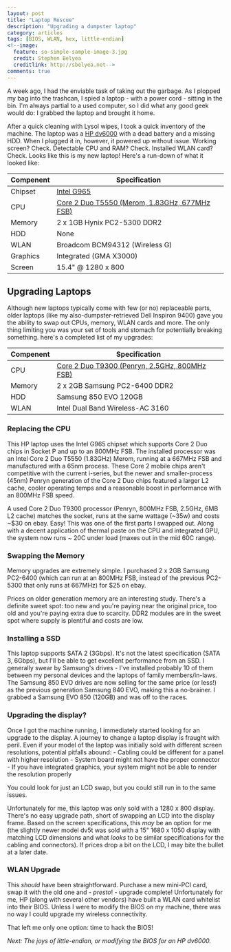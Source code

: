```yaml
---
layout: post
title: "Laptop Rescue"
description: "Upgrading a dumpster laptop"
category: articles
tags: [BIOS, WLAN, hex, little-endian]
<!--image:
  feature: so-simple-sample-image-3.jpg
  credit: Stephen Belyea
  creditlink: http://sbelyea.net-->
comments: true  
---
```


A week ago, I had the enviable task of taking out the garbage.  As I plopped my bag into the trashcan, I spied a laptop - with a power cord - sitting in the bin.  I'm always partial to a used computer, so I did what any good geek would do: I grabbed the laptop and brought it home.

After a quick cleaning with Lysol wipes, I took a quick inventory of the machine.  The laptop was a [HP dv6000][0] with a dead battery and a missing HDD.  When I plugged it in, however, it powered up without issue.  Working screen? Check.  Detectable CPU and RAM? Check.  Installed WLAN card?  Check.  Looks like this is my new laptop!  Here's a run-down of what it looked like:

| Compenent	|	Specification|
|-----------|------------------|
|Chipset 	|	[Intel G965][2]|
|CPU 		|	[Core 2 Duo T5550 (Merom, 1.83GHz, 677MHz FSB)][1]|
|Memory 		|	2 x 1GB Hynix PC2-5300 DDR2|
|HDD			|	None|
|WLAN		|	Broadcom BCM94312 (Wireless G)|
|Graphics	|	Integrated (GMA X3000)|
|Screen 		|	15.4" @ 1280 x 800|

## Upgrading Laptops

Although new laptops typically come with few (or no) replaceable parts, older laptops (like my also-dumpster-retrieved Dell Inspiron 9400) gave you the ability to swap out CPUs, memory, WLAN cards and more.  The only thing limiting you was your set of tools and stomach for potentially breaking something.  here's a completed list of my upgrades:

|Compenent	|	Specification|
|------------|-----------------|
|CPU 		|	[Core 2 Duo T9300 (Penryn, 2.5GHz, 800MHz FSB)][3]|
|Memory 		|	2 x 2GB Samsung PC2-6400 DDR2|
|HDD			|	Samsung 850 EVO 120GB|
|WLAN		|	Intel Dual Band Wireless-AC 3160|

### Replacing the CPU
This HP laptop uses the Intel G965 chipset which supports Core 2 Duo chips in Socket P and up to an 800MHz FSB.  The installed processor was an Intel Core 2 Duo T5550 (1.83GHz) Merom, running at a 667MHz FSB and manufactured with a 65nm process.  These Core 2 mobile chips aren't competitive with the current i-series, but the newer and smaller-process (45nm) Penryn generation of the Core 2 Duo chips featured a larger L2 cache, cooler operating temps and a reasonable boost in performance with an 800MHz FSB speed.

A used Core 2 Duo T9300 processor (Penryn, 800MHz FSB, 2.5GHz, 6MB L2 cache) matches the socket, runs at the same wattage (~35w) and costs ~$30 on ebay.  Easy!  This was one of the first parts I swapped out.  Along with a decent application of thermal paste on the CPU and integrated GPU, the system now runs ~ 20C under load (maxes out in the mid 60C range).

### Swapping the Memory
Memory upgrades are extremely simple.  I purchased 2 x 2GB Samsung PC2-6400 (which can run at an 800MHz FSB, instead of the previous PC2-5300 that only runs at 667MHz) for $25 on ebay.  

Prices on older generation memory are an interesting study.  There's a definite sweet spot: too new and you're paying near the original price, too old and you're paying extra due to scarcity.  DDR2 modules are in the sweet spot where supply is plentiful and costs are low.

### Installing a SSD
This laptop supports SATA 2 (3Gbps).  It's not the latest specification (SATA 3, 6Gbps), but I'll be able to get excellent performance from an SSD.  I generally swear by Samsung's drives - I've installed probably 10 of them between my personal devices and the laptops of family members/in-laws.  The Samsung 850 EVO drives are now selling for the same price (or less!) as the previous generation Samsung 840 EVO, making this a no-brainer.  I grabbed a Samsung EVO 850 (120GB) and was off to the races.

### Upgrading the display?
Once I got the machine running, I immediately started looking for an upgrade to the display.  A journey to change a laptop display is fraught with peril.  Even if your model of the laptop was initially sold with different screen resolutions, potential pitfalls abound:
	-	Cabling could be different for a panel with higher resolution
	-	System board might not have the proper connector
	-	If you have integrated graphics, your system might not be able to render the resolution properly

You could look for just an LCD swap, but you could still run in to the same issues.

Unfortunately for me, this laptop was only sold with a 1280 x 800 display.  There's no easy upgrade path, short of swapping an LCD into the display frame.  Based on the screen specifications, this _may_ be an option for me (the slightly newer model dv5t was sold with a 15" 1680 x 1050 display with matching LCD dimensions and what _looks_ to be similar specifications for the cabling and connectors).  If prices drop a bit on the LCD, I may bite the bullet at a later date.

### WLAN Upgrade
This _should_ have been straightforward.  Purchase a new mini-PCI card, swap it with the old one and - _presto_! - upgrade complete!  Unfortunately for me, HP (along with several other vendors) have built a WLAN card whitelist into their BIOS.  Unless I were to modify the BIOS on my machine, there was no way I could upgrade my wireless connectivity.  

That left me only one option: time to hack the BIOS!

_Next: The joys of little-endian, _or_ modifying the BIOS for an HP dv6000._

<!-- LINK LIST -->
[0]:http://support.hp.com/us-en/product/HP-Pavilion-dv6000-Entertainment-Notebook-PC-series/3632100/model/3636594/product-info
[1]:http://ark.intel.com/products/32427/Intel-Core2-Duo-Processor-T5550-2M-Cache-1_83-GHz-667-MHz-FSB
[2]:http://ark.intel.com/products/29821/Intel-82GM965-Graphics-and-Memory-Controller
[3]:http://ark.intel.com/products/33917/Intel-Core2-Duo-Processor-T9300-6M-Cache-2_50-GHz-800-MHz-FSB
